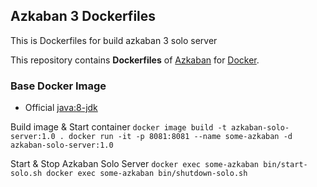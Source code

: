 ## Azkaban 3 Dockerfiles
This is Dockerfiles for build azkaban 3 solo server

This repository contains **Dockerfiles** of [Azkaban](http://azkaban.github.io/) for [Docker](https://www.docker.com/).

### Base Docker Image
* Official [java:8-jdk](https://registry.hub.docker.com/_/java/)

Build image & Start container
`docker image build -t azkaban-solo-server:1.0 .
docker run -it -p 8081:8081 --name some-azkaban -d azkaban-solo-server:1.0`

Start & Stop Azkaban Solo Server
`docker exec some-azkaban bin/start-solo.sh
docker exec some-azkaban bin/shutdown-solo.sh`
